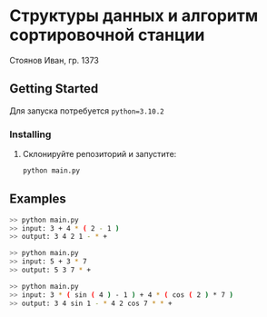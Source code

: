 # Структуры данных и алгоритм сортировочной станции

Стоянов Иван, гр. 1373

## Getting Started

Для запуска потребуется `python=3.10.2`

### Installing

1. Склонируйте репозиторий и запустите:

    ```bash
    python main.py
    ```

## Examples

```bash
>> python main.py
>> input: 3 + 4 * ( 2 - 1 )
>> output: 3 4 2 1 - * +
```

```bash
>> python main.py
>> input: 5 + 3 * 7
>> output: 5 3 7 * +
```

```bash
>> python main.py
>> input: 3 * ( sin ( 4 ) - 1 ) + 4 * ( cos ( 2 ) * 7 )
>> output: 3 4 sin 1 - * 4 2 cos 7 * * +
```
